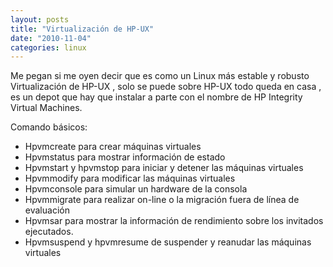 ```yaml
---
layout: posts
title: "Virtualización de HP-UX"
date: "2010-11-04"
categories: linux
---
```


Me pegan si me oyen decir que es como un Linux más estable y robusto Virtualización de HP-UX , solo se puede sobre HP-UX todo queda en casa , es un depot que hay que instalar a parte con el nombre de HP Integrity Virtual Machines.

Comando básicos:

- Hpvmcreate para crear máquinas virtuales
- Hpvmstatus para mostrar información de estado
- Hpvmstart y hpvmstop para iniciar y detener las máquinas virtuales
- Hpvmmodify para modificar las máquinas virtuales
- Hpvmconsole para simular un hardware de la consola
- Hpvmmigrate para realizar on-line o la migración fuera de línea de evaluación
- Hpvmsar para mostrar la información de rendimiento sobre los invitados ejecutados.
- Hpvmsuspend y hpvmresume de suspender y reanudar las máquinas virtuales

